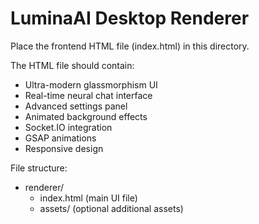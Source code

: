 # LuminaAI Desktop Renderer

Place the frontend HTML file (index.html) in this directory.

The HTML file should contain:
- Ultra-modern glassmorphism UI
- Real-time neural chat interface  
- Advanced settings panel
- Animated background effects
- Socket.IO integration
- GSAP animations
- Responsive design

File structure:
- renderer/
  - index.html (main UI file)
  - assets/ (optional additional assets)
